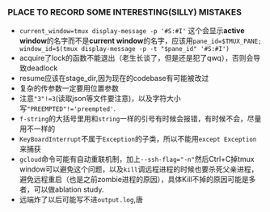 ### PLACE TO RECORD SOME INTERESTING(SILLY) MISTAKES
- ``current_window=tmux display-message -p '#S:#I'`` 这个会显示**active window**的名字而不是**current window**的名字，应该用``pane_id=$TMUX_PANE;
window_id=$(tmux display-message -p -t "$pane_id" '#S:#I')``
- acquire了lock的函数不能退出（老生长谈了，但是还是犯了qwq），否则会导致deadlock
- resume应该在stage_dir,因为现在的codebase有可能被改过
- 复杂的传参数一定要用位置参数
- 注意``"3"!=3``(读取json等文件要注意)，以及字符大小写``"PREEMPTED"!='preempted'``.
- ``f-string``的大括号里用和``string``一样的引号有时候会报错，有时候不会，尽量用不一样的
- ``KeyBoardInterrupt``不属于``Exception``的子类，所以不能用``except Exception``来捕获
- `gcloud`命令可能有自动重联机制，加上`--ssh-flag="-n"`然后Ctrl+C掉tmux window可以避免这个问题，以及`kill`调远程进程的时候也要杀死父亲进程，避免远程重启（也是之前zombie进程的原因），具体Kill不掉的原因可能是多者，可以做ablation study.
- 远端炸了以后可能写不进`output.log`,唐
